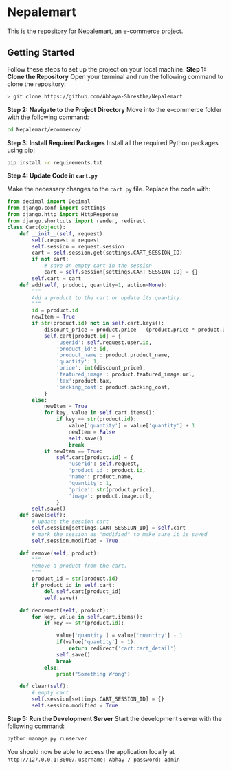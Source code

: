 
# Nepalemart
This is the repository for Nepalemart, an e-commerce project.
## Getting Started
Follow these steps to set up the project on your local machine.
**Step 1: Clone the Repository**
Open your terminal and run the following command to clone the repository:

```bash
> git clone https://github.com/Abhaya-Shrestha/Nepalemart
```

**Step 2: Navigate to the Project Directory**
Move into the e-commerce folder with the following command:
```bash
cd Nepalemart/ecommerce/
```
**Step 3: Install Required Packages**
Install all the required Python packages using pip:
```bash
pip install -r requirements.txt
```
**Step 4: Update Code in `cart.py`**

Make the necessary changes to the `cart.py` file. Replace the code with:

```python
from decimal import Decimal
from django.conf import settings
from django.http import HttpResponse
from django.shortcuts import render, redirect
class Cart(object):
    def __init__(self, request):
        self.request = request
        self.session = request.session
        cart = self.session.get(settings.CART_SESSION_ID)
        if not cart:
            # save an empty cart in the session
            cart = self.session[settings.CART_SESSION_ID] = {}
        self.cart = cart
    def add(self, product, quantity=1, action=None):
        """
        Add a product to the cart or update its quantity.
        """
        id = product.id
        newItem = True
        if str(product.id) not in self.cart.keys():
            discount_price = product.price - (product.price * product.Discount / 100)
            self.cart[product.id] = {
                'userid': self.request.user.id,
                'product_id': id,
                'product_name': product.product_name,
                'quantity': 1,
                'price': int(discount_price),
                'featured_image': product.featured_image.url,
                'tax':product.tax,
                'packing_cost': product.packing_cost,
            }
        else:
            newItem = True
            for key, value in self.cart.items():
                if key == str(product.id):
                    value['quantity'] = value['quantity'] + 1
                    newItem = False
                    self.save()
                    break
            if newItem == True:
                self.cart[product.id] = {
                    'userid': self.request,
                    'product_id': product.id,
                    'name': product.name,
                    'quantity': 1,
                    'price': str(product.price),
                    'image': product.image.url,
                }
        self.save()
    def save(self):
        # update the session cart
        self.session[settings.CART_SESSION_ID] = self.cart
        # mark the session as "modified" to make sure it is saved
        self.session.modified = True

    def remove(self, product):
        """
        Remove a product from the cart.
        """
        product_id = str(product.id)
        if product_id in self.cart:
            del self.cart[product_id]
            self.save()

    def decrement(self, product):
        for key, value in self.cart.items():
            if key == str(product.id):

                value['quantity'] = value['quantity'] - 1
                if(value['quantity'] < 1):
                    return redirect('cart:cart_detail')
                self.save()
                break
            else:
                print("Something Wrong")

    def clear(self):
        # empty cart
        self.session[settings.CART_SESSION_ID] = {}
        self.session.modified = True
```

**Step 5: Run the Development Server**
Start the development server with the following command:
```bash
python manage.py runserver
```
You should now be able to access the application locally at `http://127.0.0.1:8000/`. `username: Abhay / password: admin`

